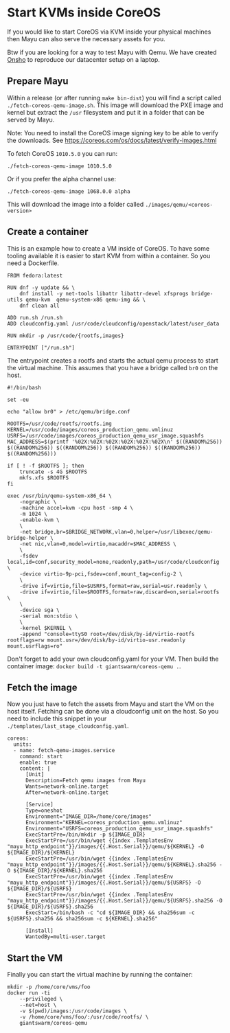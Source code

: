 # Start KVMs inside CoreOS

If you would like to start CoreOS via KVM inside your physical machines then Mayu can also serve the necessary assets for you.

Btw if you are looking for a way to test Mayu with Qemu. We have created [Onsho](https://github.com/giantswarm/onsho) to reproduce our datacenter setup on a laptop.

## Prepare Mayu

Within a release (or after running `make bin-dist`) you will find a script called `./fetch-coreos-qemu-image.sh`. This image will download the PXE image and kernel but extract the `/usr` filesystem and put it in a folder that can be served by Mayu.

Note: You need to install the CoreOS image signing key to be able to verify the downloads. See https://coreos.com/os/docs/latest/verify-images.html

To fetch CoreOS `1010.5.0` you can run:
```
./fetch-coreos-qemu-image 1010.5.0
```

Or if you prefer the alpha channel use:
```
./fetch-coreos-qemu-image 1068.0.0 alpha
```

This will download the image into a folder called `./images/qemu/<coreos-version>`

## Create a container

This is an example how to create a VM inside of CoreOS. To have some tooling available it is easier to start KVM from within a container. So you need a Dockerfile.

```
FROM fedora:latest

RUN dnf -y update && \
    dnf install -y net-tools libattr libattr-devel xfsprogs bridge-utils qemu-kvm  qemu-system-x86 qemu-img && \
    dnf clean all

ADD run.sh /run.sh
ADD cloudconfig.yaml /usr/code/cloudconfig/openstack/latest/user_data

RUN mkdir -p /usr/code/{rootfs,images}

ENTRYPOINT ["/run.sh"]
```

The entrypoint creates a rootfs and starts the actual qemu process to start the virtual machine. This assumes that you have a bridge called `br0` on the host.

```
#!/bin/bash

set -eu

echo "allow br0" > /etc/qemu/bridge.conf

ROOTFS=/usr/code/rootfs/rootfs.img
KERNEL=/usr/code/images/coreos_production_qemu.vmlinuz
USRFS=/usr/code/images/coreos_production_qemu_usr_image.squashfs
MAC_ADDRESS=$(printf '%02X:%02X:%02X:%02X:%02X:%02X\n' $((RANDOM%256)) $((RANDOM%256)) $((RANDOM%256)) $((RANDOM%256)) $((RANDOM%256)) $((RANDOM%256)))

if [ ! -f $ROOTFS ]; then
    truncate -s 4G $ROOTFS
    mkfs.xfs $ROOTFS
fi

exec /usr/bin/qemu-system-x86_64 \
    -nographic \
    -machine accel=kvm -cpu host -smp 4 \
    -m 1024 \
    -enable-kvm \
    \
    -net bridge,br=$BRIDGE_NETWORK,vlan=0,helper=/usr/libexec/qemu-bridge-helper \
    -net nic,vlan=0,model=virtio,macaddr=$MAC_ADDRESS \
    \
    -fsdev local,id=conf,security_model=none,readonly,path=/usr/code/cloudconfig \
    -device virtio-9p-pci,fsdev=conf,mount_tag=config-2 \
    \
    -drive if=virtio,file=$USRFS,format=raw,serial=usr.readonly \
    -drive if=virtio,file=$ROOTFS,format=raw,discard=on,serial=rootfs \
    \
    -device sga \
    -serial mon:stdio \
    \
    -kernel $KERNEL \
    -append "console=ttyS0 root=/dev/disk/by-id/virtio-rootfs rootflags=rw mount.usr=/dev/disk/by-id/virtio-usr.readonly mount.usrflags=ro"
```

Don't forget to add your own cloudconfig.yaml for your VM. Then build the container image: `docker build -t giantswarm/coreos-qemu .`.

## Fetch the image

Now you just have to fetch the assets from Mayu and start the VM on the host itself. Fetching can be done via a cloudconfig unit on the host. So you need to include this snippet in your `./templates/last_stage_cloudconfig.yaml`.

```
coreos:
  units:
  - name: fetch-qemu-images.service
    command: start
    enable: true
    content: |
      [Unit]
      Description=Fetch qemu images from Mayu
      Wants=network-online.target
      After=network-online.target

      [Service]
      Type=oneshot
      Environment="IMAGE_DIR=/home/core/images"
      Environment="KERNEL=coreos_production_qemu.vmlinuz"
      Environment="USRFS=coreos_production_qemu_usr_image.squashfs"
      ExecStartPre=/bin/mkdir -p ${IMAGE_DIR}
      ExecStartPre=/usr/bin/wget {{index .TemplatesEnv "mayu_http_endpoint"}}/images/{{.Host.Serial}}/qemu/${KERNEL} -O ${IMAGE_DIR}/${KERNEL}
      ExecStartPre=/usr/bin/wget {{index .TemplatesEnv "mayu_http_endpoint"}}/images/{{.Host.Serial}}/qemu/${KERNEL}.sha256 -O ${IMAGE_DIR}/${KERNEL}.sha256
      ExecStartPre=/usr/bin/wget {{index .TemplatesEnv "mayu_http_endpoint"}}/images/{{.Host.Serial}}/qemu/${USRFS} -O ${IMAGE_DIR}/${USRFS}
      ExecStartPre=/usr/bin/wget {{index .TemplatesEnv "mayu_http_endpoint"}}/images/{{.Host.Serial}}/qemu/${USRFS}.sha256 -O ${IMAGE_DIR}/${USRFS}.sha256
      ExecStart=/bin/bash -c "cd ${IMAGE_DIR} && sha256sum -c ${USRFS}.sha256 && sha256sum -c ${KERNEL}.sha256"

      [Install]
      WantedBy=multi-user.target
```

## Start the VM

Finally you can start the virtual machine by running the container:

```
mkdir -p /home/core/vms/foo
docker run -ti
    --privileged \
    --net=host \
    -v $(pwd)/images:/usr/code/images \
    -v /home/core/vms/foo/:/usr/code/rootfs/ \
    giantswarm/coreos-qemu
```
